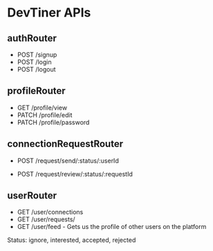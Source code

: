 # DevTiner APIs

## authRouter

- POST /signup
- POST /login
- POST /logout

## profileRouter

- GET /profile/view
- PATCH /profile/edit
- PATCH /profile/password

## connectionRequestRouter

- POST /request/send/:status/:userId

- POST /request/review/:status/:requestId

## userRouter

- GET /user/connections
- GET /user/requests/
- GET /user/feed - Gets us the profile of other users on the platform

Status: ignore, interested, accepted, rejected
